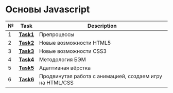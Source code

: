 # Основы Javascript
| № | **Task**                                                                          | **Description**                                        |
|---|-----------------------------------------------------------------------------------|--------------------------------------------------------|
| 1 | **[Task1](https://github.com/iamseryy/tasks_learn_html_css_adv/tree/main/task1)** | Препроцессы|
| 2 | **[Task2](https://github.com/iamseryy/tasks_learn_html_css_adv/tree/main/task2)** | Новые возможности HTML5|
| 3 | **[Task3](https://github.com/iamseryy/tasks_learn_html_css_adv/tree/main/task3)** | Новые возможности CSS3|
| 4 | **[Task4](https://github.com/iamseryy/tasks_learn_html_css_adv/tree/main/task4)** | Методология БЭМ|
| 5 | **[Task5](https://github.com/iamseryy/tasks_learn_html_css_adv/tree/main/task5)** | Адаптивная вёрстка|
| 6 | **[Task6](https://github.com/iamseryy/tasks_learn_html_css_adv/tree/main/task6)** | Продвинутая работа с анимацией, создаем игру на HTML/CSS|